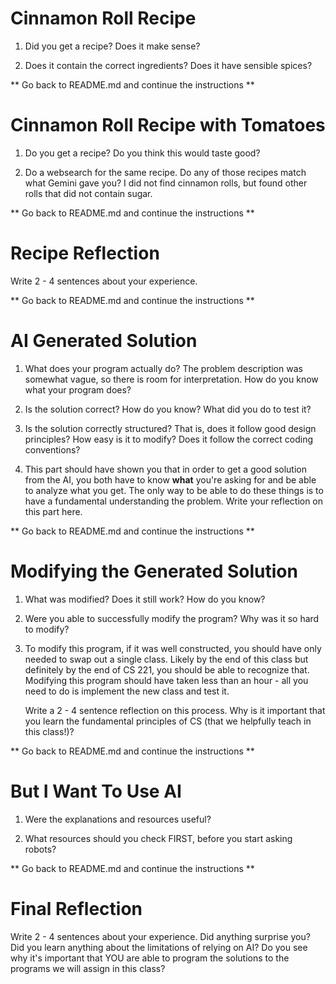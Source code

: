 # Cinnamon Roll Recipe

1. Did you get a recipe?  Does it make sense?

2. Does it contain the correct ingredients? Does it have sensible spices?

** Go back to README.md and continue the instructions **

# Cinnamon Roll Recipe with Tomatoes

1. Do you get a recipe? Do you think this would taste good?

2. Do a websearch for the same recipe.  Do any of those recipes match
   what Gemini gave you? I did not find cinnamon rolls, but found
   other rolls that did not contain sugar.

** Go back to README.md and continue the instructions **

# Recipe Reflection

Write 2 - 4 sentences about your experience.

** Go back to README.md and continue the instructions **

# AI Generated Solution

1. What does your program actually do?  The problem description was
   somewhat vague, so there is room for interpretation. How do you
   know what your program does?


2. Is the solution correct? How do you know? What did you do to test it?


3. Is the solution correctly structured?  That is, does it follow good
   design principles? How easy is it to modify? Does it follow the
   correct coding conventions?


4. This part should have shown you that in order to get a good
   solution from the AI, you both have to know **what** you're asking
   for and be able to analyze what you get.  The only way to be able
   to do these things is to have a fundamental understanding the
   problem.  Write your reflection on this part here.

** Go back to README.md and continue the instructions **

# Modifying the Generated Solution

1. What was modified? Does it still work? How do you know?



2. Were you able to successfully modify the program? Why was it so
   hard to modify?


3. To modify this program, if it was well constructed, you should have
   only needed to swap out a single class. Likely by the end of this
   class but definitely by the end of CS 221, you should be able to
   recognize that.  Modifying this program should have taken less than
   an hour - all you need to do is implement the new class and test it.

   Write a 2 - 4 sentence reflection on this process.  Why is it
   important that you learn the fundamental principles of CS (that we
   helpfully teach in this class!)?
   
** Go back to README.md and continue the instructions **

# But I Want To Use AI

1. Were the explanations and resources useful?

2. What resources should you check FIRST, before you start asking robots?


** Go back to README.md and continue the instructions **

# Final Reflection

Write 2 - 4 sentences about your experience.  Did anything surprise
you? Did you learn anything about the limitations of relying on AI?
Do you see why it's important that YOU are able to program the
solutions to the programs we will assign in this class?




